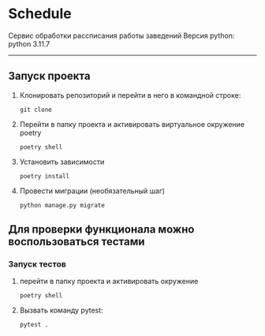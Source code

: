 # Schedule

Сервис обработки рассписания работы заведений
Версия python: python 3.11.7 

______________________

## Запуск проекта

1) Клонировать репозиторий и перейти в него в командной строке:

    `git clone `

2) Перейти в папку проекта и активировать виртуальное окружение poetry

    `poetry shell`

3) Установить зависимости

    `poetry install`

4) Провести миграции (необязательный шаг)

    `python manage.py migrate`

## Для проверки функционала можно воспользоваться тестами

### Запуск тестов

1) перейти в папку проекта и активировать окружение

    `poetry shell`

2) Вызвать команду pytest:

    `pytest .`

